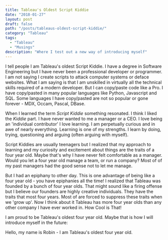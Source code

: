 ```yaml
---
title: Tableau's Oldest Script Kiddie
date: "2018-01-27"
layout: post
draft: false
path: "/posts/tableaus-oldest-script-kiddie/"
category: "Tableau"
tags:
  - "Tableau"
  - "Musings"
description: "Where I test out a new way of introducing myself"
---
```

I tell people I am Tableau's oldest Script Kiddie. I have a degree in Software Engineering but I have never been a professional developer or programmer. I am not saying I create scripts to attack computer systems or deface websites. What I am saying is that I am unskilled in virtually all the technical skills required of a modern developer. But I can copy/paste code like a Pro. I have copy/pasted in many popular languages like Python, Javascript and SQL. Some languages I have copy/pasted are not so popular or gone forever - MDX, Occam, Pascal, DBase. 

When I learned the term _Script Kiddie_ something resonated. I think I liked the _Kiddie_ part. I have never wanted to me a manager or a CEO. I love being an 'individual contributor' I love learning. I am perpetually curious and in awe of nearly everything. Learning is one of my strengths. I learn by doing, trying, questioning and arguing (often arguing with myself).

Script Kiddies are usually teenagers but I realized that my approach to learning and my curiosity and excitement about things are the traits of a four year old. Maybe that's why I have never felt comfortable as a manager. Would you let a four year old manage a team, or run a company? Most of of my past managers had the good sense not to let me manage.

But I had an epiphany to other day. This is one advantage of being like a four year old - you have epiphanies all the time! I realized that Tableau was founded by a bunch of four year olds. That might sound like a firing offense but I believe our founders are highly creative individuals. They have the traits that most four years. Most of are forced to suppress these traits when we 'grow up'. Now I think about it Tableau has more four year olds than any other company I have ever worked in. How Cool is That!

I am proud to be Tableau's oldest four year old. Maybe that is how I will introduce myself in the future:

Hello, my name is Robin - I am Tableau's oldest four year old.